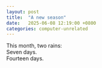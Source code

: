 ```yaml
---
layout: post
title:  "A new season"
date:   2025-06-08 12:19:00 +0800
categories: computer-unrelated
---
```


This month, two rains:<br>
Seven days.<br>
Fourteen days.<br>



